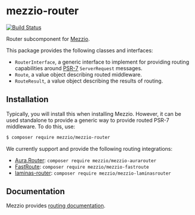 # mezzio-router

[![Build Status](https://github.com/mezzio/mezzio-router/workflows/continuous-integration.yml/badge.svg)](https://github.com/mezzio/mezzio-router/actions/workflows/continuous-integration.yml)

Router subcomponent for [Mezzio](https://github.com/mezzio/mezzio).

This package provides the following classes and interfaces:

- `RouterInterface`, a generic interface to implement for providing routing
  capabilities around [PSR-7](http://www.php-fig.org/psr/psr-7/)
  `ServerRequest` messages.
- `Route`, a value object describing routed middleware.
- `RouteResult`, a value object describing the results of routing.

## Installation

Typically, you will install this when installing Mezzio. However, it can be
used standalone to provide a generic way to provide routed PSR-7 middleware. To
do this, use:

```bash
$ composer require mezzio/mezzio-router
```

We currently support and provide the following routing integrations:

- [Aura.Router](https://github.com/auraphp/Aura.Router):
  `composer require mezzio/mezzio-aurarouter`
- [FastRoute](https://github.com/nikic/FastRoute):
  `composer require mezzio/mezzio-fastroute`
- [laminas-router](https://github.com/laminas/laminas-router):
  `composer require mezzio/mezzio-laminasrouter`

## Documentation

Mezzio provides [routing documentation](https://docs.mezzio.dev/mezzio/features/router/intro/).
